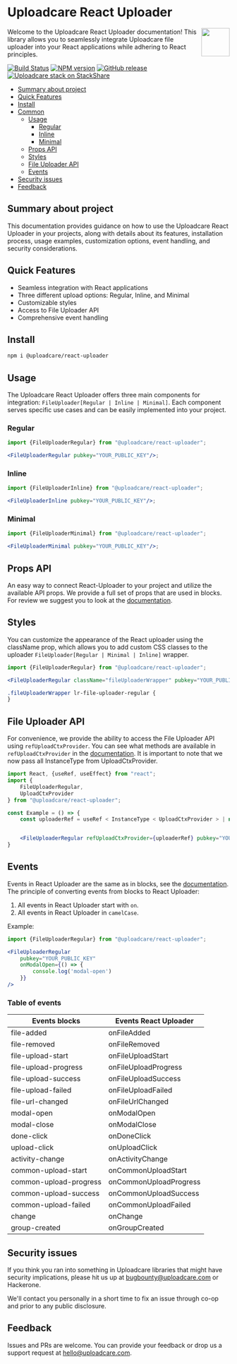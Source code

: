 # Uploadcare React Uploader

<a href="https://uploadcare.com/?utm_source=github&utm_campaign=uploadcare-js-api-clients">
    <img align="right" width="64" height="64"
      src="https://ucarecdn.com/edfdf045-34c0-4087-bbdd-e3834921f890/userpiccircletransparent.svg"
      alt="">
</a>

Welcome to the Uploadcare React Uploader documentation!
This library allows you to seamlessly integrate Uploadcare file uploader into your React applications while adhering to
React principles.

[![Build Status][badge-build]][build-url]
[![NPM version][npm-img]][npm-url]
[![GitHub release][badge-release-img]][badge-release-url]
[![Uploadcare stack on StackShare][badge-stack-img]][badge-stack-url]

* [Summary about project](#summary-about-project)
* [Quick Features](#quick-features)
* [Install](#install)
* [Common](#common)
    * [Usage](#usage)
        * [Regular](#regular)
        * [Inline](#inline)
        * [Minimal](#minimal)
    * [Props API](#props-api)
    * [Styles](#styles)
    * [File Uploader API](#file-uploader-api)
    * [Events](#events)
* [Security issues](#security-issues)
* [Feedback](#feedback)

## Summary about project

This documentation provides guidance on how to use the Uploadcare React Uploader in your projects, along with details
about its features, installation process, usage examples, customization options, event handling, and security
considerations.

## Quick Features

- Seamless integration with React applications
- Three different upload options: Regular, Inline, and Minimal
- Customizable styles
- Access to File Uploader API
- Comprehensive event handling

## Install

```bash
npm i @uploadcare/react-uploader
```

## Usage

The Uploadcare React Uploader offers three main components for integration: `FileUploader[Regular | Inline | Minimal]`.
Each component
serves specific use cases and can be easily implemented into your project.

### Regular

```jsx
import {FileUploaderRegular} from "@uploadcare/react-uploader";

<FileUploaderRegular pubkey="YOUR_PUBLIC_KEY"/>;
```

### Inline

```jsx
import {FileUploaderInline} from "@uploadcare/react-uploader";

<FileUploaderInline pubkey="YOUR_PUBLIC_KEY"/>;
```

### Minimal

```jsx
import {FileUploaderMinimal} from "@uploadcare/react-uploader";

<FileUploaderMinimal pubkey="YOUR_PUBLIC_KEY"/>;
```

## Props API

An easy way to connect React-Uploader to your project and utilize the available API props.
We provide a full set of props that are used in blocks. For review we suggest you to look at
the [documentation](uc-docs-file-uploader-options).

## Styles

You can customize the appearance of the React uploader using the className prop, which allows you to add custom CSS
classes to the uploader `FileUploader[Regular | Minimal | Inline]` wrapper.

```jsx
import {FileUploaderRegular} from "@uploadcare/react-uploader";

<FileUploaderRegular className="fileUploaderWrapper" pubkey="YOUR_PUBLIC_KEY"/>;
```

```css
.fileUploaderWrapper lr-file-uploader-regular {
}
```

## File Uploader API

For convenience, we provide the ability to access the File Uploader API using `refUploadCtxProvider`.
You can see what methods are available in `refUploadCtxProvider` in the [documentation][uc-docs-file-uploader-api].
It is important to note that we now pass all InstanceType from UploadCtxProvider.

```jsx
import React, {useRef, useEffect} from "react";
import {
    FileUploaderRegular,
    UploadCtxProvider
} from "@uploadcare/react-uploader";

const Example = () => {
    const uploaderRef = useRef < InstanceType < UploadCtxProvider > | null > (null);


    <FileUploaderRegular refUploadCtxProvider={uploaderRef} pubkey="YOUR_PUBLIC_KEY"/>;
}
```

## Events

Events in React Uploader are the same as in blocks, see the [documentation][uc-docs-events].
The principle of converting events from blocks to React Uploader:

1. All events in React Uploader start with `on`.
2. All events in React Uploader in `camelCase`.

Example:

```jsx
import {FileUploaderRegular} from "@uploadcare/react-uploader";

<FileUploaderRegular
    pubkey="YOUR_PUBLIC_KEY"
    onModalOpen={() => {
        console.log('modal-open')
    }}
/>
```

### Table of events

| Events blocks          | Events React Uploader  |
|------------------------|------------------------|
| file-added             | onFileAdded            |
| file-removed           | onFileRemoved          |
| file-upload-start      | onFileUploadStart      |
| file-upload-progress   | onFileUploadProgress   |
| file-upload-success    | onFileUploadSuccess    |
| file-upload-failed     | onFileUploadFailed     |
| file-url-changed       | onFileUrlChanged       |
| modal-open             | onModalOpen            |
| modal-close            | onModalClose           |
| done-click             | onDoneClick            |
| upload-click           | onUploadClick          |
| activity-change        | onActivityChange       |
| common-upload-start    | onCommonUploadStart    |
| common-upload-progress | onCommonUploadProgress |
| common-upload-success  | onCommonUploadSuccess  |
| common-upload-failed   | onCommonUploadFailed   |
| change                 | onChange               |
| group-created          | onGroupCreated         |

## Security issues

If you think you ran into something in Uploadcare libraries that might have
security implications, please hit us up at
[bugbounty@uploadcare.com][uc-email-bounty] or Hackerone.

We'll contact you personally in a short time to fix an issue through co-op and
prior to any public disclosure.

## Feedback

Issues and PRs are welcome. You can provide your feedback or drop us a support
request at [hello@uploadcare.com][uc-email-hello].

[uc-email-bounty]: mailto:bugbounty@uploadcare.com

[uc-email-hello]: mailto:hello@uploadcare.com

[badge-stack-img]: https://img.shields.io/badge/tech-stack-0690fa.svg?style=flat

[badge-stack-url]: https://stackshare.io/uploadcare/stacks/

[badge-release-img]: https://img.shields.io/github/release/uploadcare/react-components.svg

[badge-release-url]: https://github.com/uploadcare/react-components/releases

[npm-img]: http://img.shields.io/npm/v/@uploadcare/react-uploader.svg

[npm-url]: https://www.npmjs.com/package/@uploadcare/react-uploader

[badge-build]: https://github.com/uploadcare/react-components/actions/workflows/checks.yml/badge.svg

[build-url]: https://github.com/uploadcare/react-components/actions/workflows/checks.yml

[uc-docs-events]: https://uploadcare.com/docs/file-uploader/events/

[uc-docs-file-uploader-api]: https://uploadcare.com/docs/file-uploader/api

[uc-docs-file-uploader-options]: https://uploadcare.com/docs/file-uploader/options/
